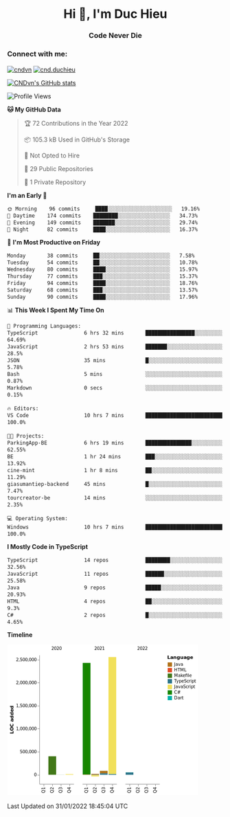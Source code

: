<h1 align="center">Hi 👋, I'm Duc Hieu</h1>
<h3 align="center">Code Never Die</h3>

<h3 align="left">Connect with me:</h3>
<p align="left">
<a href="https://linkedin.com/in/cndvn" target="blank"><img align="center" src="https://img.shields.io/badge/LinkedIn-0077B5?style=for-the-badge&logo=linkedin&logoColor=white" alt="cndvn"/></a>
<a href="https://fb.com/cnd.duchieu" target="blank"><img align="center" src="https://img.shields.io/badge/Facebook-1877F2?style=for-the-badge&logo=facebook&logoColor=white" alt="cnd.duchieu"/></a>
</p>

[![CNDvn's GitHub stats](https://github-readme-stats.vercel.app/api?username=cndvn)](https://github.com/anuraghazra/github-readme-stats)

<!--START_SECTION:waka-->
![Profile Views](http://img.shields.io/badge/Profile%20Views-1-blue)

**🐱 My GitHub Data** 

> 🏆 72 Contributions in the Year 2022
 > 
> 📦 105.3 kB Used in GitHub's Storage 
 > 
> 🚫 Not Opted to Hire
 > 
> 📜 29 Public Repositories 
 > 
> 🔑 1 Private Repository 
 > 
**I'm an Early 🐤** 

```text
🌞 Morning    96 commits     ████░░░░░░░░░░░░░░░░░░░░░   19.16% 
🌆 Daytime    174 commits    ████████░░░░░░░░░░░░░░░░░   34.73% 
🌃 Evening    149 commits    ███████░░░░░░░░░░░░░░░░░░   29.74% 
🌙 Night      82 commits     ████░░░░░░░░░░░░░░░░░░░░░   16.37%

```
📅 **I'm Most Productive on Friday** 

```text
Monday       38 commits     ██░░░░░░░░░░░░░░░░░░░░░░░   7.58% 
Tuesday      54 commits     ██░░░░░░░░░░░░░░░░░░░░░░░   10.78% 
Wednesday    80 commits     ████░░░░░░░░░░░░░░░░░░░░░   15.97% 
Thursday     77 commits     ███░░░░░░░░░░░░░░░░░░░░░░   15.37% 
Friday       94 commits     ████░░░░░░░░░░░░░░░░░░░░░   18.76% 
Saturday     68 commits     ███░░░░░░░░░░░░░░░░░░░░░░   13.57% 
Sunday       90 commits     ████░░░░░░░░░░░░░░░░░░░░░   17.96%

```


📊 **This Week I Spent My Time On** 

```text
💬 Programming Languages: 
TypeScript               6 hrs 32 mins       ████████████████░░░░░░░░░   64.69% 
JavaScript               2 hrs 53 mins       ███████░░░░░░░░░░░░░░░░░░   28.5% 
JSON                     35 mins             █░░░░░░░░░░░░░░░░░░░░░░░░   5.78% 
Bash                     5 mins              ░░░░░░░░░░░░░░░░░░░░░░░░░   0.87% 
Markdown                 0 secs              ░░░░░░░░░░░░░░░░░░░░░░░░░   0.15%

🔥 Editors: 
VS Code                  10 hrs 7 mins       █████████████████████████   100.0%

🐱‍💻 Projects: 
ParkingApp-BE            6 hrs 19 mins       ███████████████░░░░░░░░░░   62.55% 
BE                       1 hr 24 mins        ███░░░░░░░░░░░░░░░░░░░░░░   13.92% 
cine-mint                1 hr 8 mins         ██░░░░░░░░░░░░░░░░░░░░░░░   11.29% 
giasumantiep-backend     45 mins             █░░░░░░░░░░░░░░░░░░░░░░░░   7.47% 
tourcreator-be           14 mins             ░░░░░░░░░░░░░░░░░░░░░░░░░   2.35%

💻 Operating System: 
Windows                  10 hrs 7 mins       █████████████████████████   100.0%

```

**I Mostly Code in TypeScript** 

```text
TypeScript               14 repos            ████████░░░░░░░░░░░░░░░░░   32.56% 
JavaScript               11 repos            ██████░░░░░░░░░░░░░░░░░░░   25.58% 
Java                     9 repos             █████░░░░░░░░░░░░░░░░░░░░   20.93% 
HTML                     4 repos             ██░░░░░░░░░░░░░░░░░░░░░░░   9.3% 
C#                       2 repos             █░░░░░░░░░░░░░░░░░░░░░░░░   4.65%

```


**Timeline**

![Chart not found](https://raw.githubusercontent.com/CNDvn/CNDvn/main/charts/bar_graph.png) 


 Last Updated on 31/01/2022 18:45:04 UTC
<!--END_SECTION:waka-->
